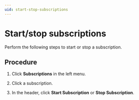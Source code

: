 ```yaml
---
uid: start-stop-subscriptions
---
```


# Start/stop subscriptions

Perform the following steps to start or stop a subscription.

## Procedure

1. Click **Subscriptions** in the left menu.

1. Click a subscription.

1. In the header, click **Start Subscription** or **Stop Subscription**.
